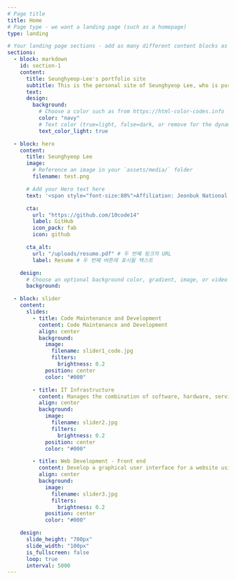 ```yaml
---
# Page title
title: Home
# Page type - we want a landing page (such as a homepage)
type: landing

# Your landing page sections - add as many different content blocks as you like
sections:
  - block: markdown
    id: section-1
    content:
      title: Seunghyeop-Lee's portfolio site
      subtitle: This is the personal site of Seunghyeop Lee, who is pursuing a bachelor's degree in computer engineering at Jeonbuk National University.
      text:
      design:
        background:
          # Choose a color such as from https://html-color-codes.info
          color: "navy"
          # Text color (true=light, false=dark, or remove for the dynamic theme color).
          text_color_light: true

  - block: hero
    content:
      title: Seunghyeop Lee
      image:
        # Reference an image in your `assets/media/` folder
        filename: test.png

      # Add your Hero text here
      text: '<span style="font-size:80%">Affiliation: Jeonbuk National University(2019 ~)<br>Areas of Interest: IT Infrastructure / Maintenance<br>Major: Computer Engineering(2019 ~)<br>Career: Member of CPU, programming club(2021~2022)<br></span>'

      cta:
        url: "https://github.com/10code14"
        label: GitHub
        icon_pack: fab
        icon: github

      cta_alt:
        url: "/uploads/resume.pdf" # 두 번째 링크의 URL
        label: Resume # 두 번째 버튼에 표시될 텍스트

    design:
      # Choose an optional background color, gradient, image, or video
      background:

  - block: slider
    content:
      slides:
        - title: Code Maintenance and Development
          content: Code Maintenance and Development
          align: center
          background:
            image:
              filename: slider1_code.jpg
              filters:
                brightness: 0.2
            position: center
            color: "#000"

        - title: IT Infrastructure
          content: Manages the combination of software, hardware, services and IT resources required to operate and manage an IT environment.
          align: center
          background:
            image:
              filename: slider2.jpg
              filters:
                brightness: 0.2
            position: center
            color: "#000"

        - title: Web Development - Front end
          content: Develop a graphical user interface for a website using HTML, CSS, and JavaScript so that users can view and interact with the website.
          align: center
          background:
            image:
              filename: slider3.jpg
              filters:
                brightness: 0.2
            position: center
            color: "#000"

    design:
      slide_height: "700px"
      slide_width: "100px"
      is_fullscreen: false
      loop: true
      interval: 5000
---
```

